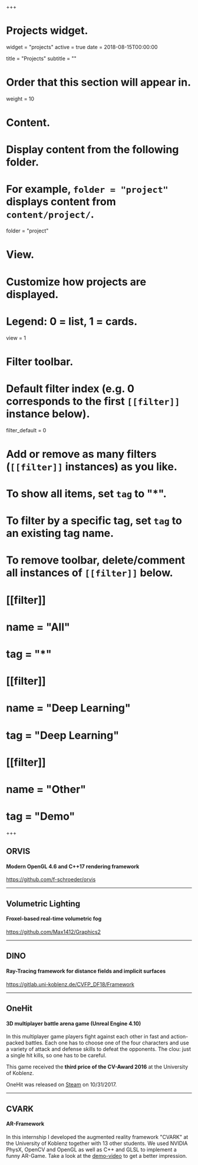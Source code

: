 +++
# Projects widget.
widget = "projects"
active = true
date = 2018-08-15T00:00:00

title = "Projects"
subtitle = ""

# Order that this section will appear in.
weight = 10

# Content.
# Display content from the following folder.
# For example, `folder = "project"` displays content from `content/project/`.
folder = "project"

# View.
# Customize how projects are displayed.
# Legend: 0 = list, 1 = cards.
view = 1

# Filter toolbar.

# Default filter index (e.g. 0 corresponds to the first `[[filter]]` instance below).
filter_default = 0

# Add or remove as many filters (`[[filter]]` instances) as you like.
# To show all items, set `tag` to "*".
# To filter by a specific tag, set `tag` to an existing tag name.
# To remove toolbar, delete/comment all instances of `[[filter]]` below.
# [[filter]]
#   name = "All"
#   tag = "*"
#
# [[filter]]
#   name = "Deep Learning"
#   tag = "Deep Learning"
#
# [[filter]]
#   name = "Other"
#   tag = "Demo"

+++

## ORVIS
#### Modern OpenGL 4.6 and C++17 rendering framework

https://github.com/f-schroeder/orvis

___

## Volumetric Lighting
#### Froxel-based real-time volumetric fog

https://github.com/Max1412/Graphics2

___

## DINO
#### Ray-Tracing framework for distance fields and implicit surfaces

https://gitlab.uni-koblenz.de/CVFP_DF18/Framework

___

## OneHit
#### 3D multiplayer battle arena game (Unreal Engine 4.10)

In this multiplayer game players fight against each other in fast and action-packed battles. 
Each one has to choose one of the four characters and use a variety of attack and defense skills to defeat the opponents. 
The clou: just a single hit kills, so one has to be careful.

This game received the **third price of the CV-Award 2016** at the University of Koblenz.

OneHit was released on [Steam](http://store.steampowered.com/app/697270/OneHit/) on 10/31/2017.

___

## CVARK
#### AR-Framework

In this internship I developed the augmented reality framework "CVARK" at the University of Koblenz together with 13 other students.
We used NVIDIA PhysX, OpenCV and OpenGL as well as C++ and GLSL to implement a funny AR-Game.
Take a look at the [demo-video](https://www.facebook.com/followcvark/videos/593819184114932/) to get a better impression.
